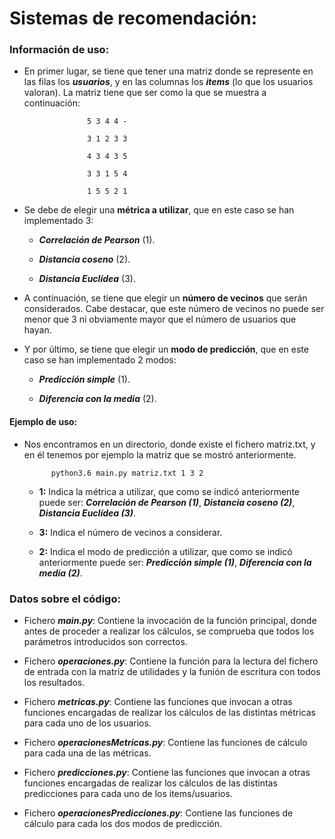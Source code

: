 # Sistemas de recomendación:

### Información de uso:

* En primer lugar, se tiene que tener una matriz donde se represente en las filas los ***usuarios***, y en las columnas los ***items*** (lo que los usuarios valoran). La matriz tiene que ser como la que se muestra a continuación:

					5 3 4 4 -

					3 1 2 3 3

					4 3 4 3 5

					3 3 1 5 4

					1 5 5 2 1
                
* Se debe de elegir una **métrica a utilizar**, que en este caso se han implementado 3:

	* ***Correlación de Pearson*** (1).
	
	* ***Distancia coseno*** (2).
	
	* ***Distancia Euclídea*** (3).


* A continuación, se tiene que elegir un **número de vecinos** que serán considerados. Cabe destacar, que este número de vecinos no puede ser menor que 3 ni obviamente mayor que el número de usuarios que hayan.


* Y por último, se tiene que elegir un **modo de predicción**, que en este caso se han implementado 2 modos:

	* ***Predicción simple*** (1).
	
	* ***Diferencia con la media*** (2).


#### Ejemplo de uso:

* Nos encontramos en un directorio, donde existe el fichero matriz.txt, y en él tenemos por ejemplo la matriz que se mostró anteriormente. 

			python3.6 main.py matriz.txt 1 3 2
        
    * **1:** Indica la métrica a utilizar, que como se indicó anteriormente puede ser: ***Correlación de Pearson (1)***, ***Distancia coseno (2)***, ***Distancia Euclídea (3)***.
    
    * **3:** Indica el número de vecinos a considerar.
    
    * **2:** Indica el modo de predicción a utilizar, que como se indicó anteriormente puede ser: ***Predicción simple (1)***, ***Diferencia con la media (2)***.


### Datos sobre el código:

* Fichero ***main.py***: Contiene la invocación de la función principal, donde antes de proceder a realizar los cálculos, se comprueba que todos los parámetros introducidos son correctos.

* Fichero ***operaciones.py***: Contiene la función para la lectura del fichero de entrada con la matriz de utilidades y la funión de escritura con todos los resultados.

* Fichero ***metricas.py***: Contiene las funciones que invocan a otras funciones encargadas de realizar los cálculos de las distintas métricas para cada uno de los usuarios.

* Fichero ***operacionesMetricas.py***: Contiene las funciones de cálculo para cada una de las métricas.

* Fichero ***predicciones.py***: Contiene las funciones que invocan a otras funciones encargadas de realizar los cálculos de las distintas predicciones para cada uno de los items/usuarios.

* Fichero ***operacionesPredicciones.py***: Contiene las funciones de cálculo para cada los dos modos de predicción.